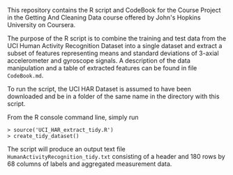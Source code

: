 This repository contains the R script and CodeBook for the Course Project in the Getting And Cleaning Data course
offered by John's Hopkins University on Coursera.

The purpose of the R script is to combine the training and test data from the UCI Human Activity Recognition Dataset into a single dataset and extract a subset of features representing means and standard deviations of 3-axial accelerometer and gyroscope signals.  A description of the data manipulation and a table of extracted features can be found in file `CodeBook.md`.

To run the script, the UCI HAR Dataset is assumed to have been downloaded and be in a folder of the same name in the directory with this script.

From the R console command line, simply run

    > source('UCI_HAR_extract_tidy.R')
    > create_tidy_dataset()

The script will produce an output text file `HumanActivityRecognition_tidy.txt` consisting of a header and 180 rows by 68 columns of labels and aggregated measurement data.